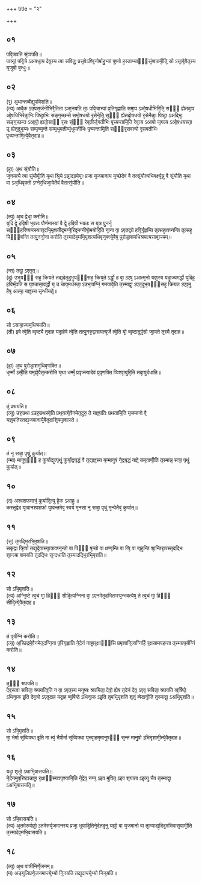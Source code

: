 +++
title = "२"

+++
## ०१
पवि᳘त्रवति सं᳘व्वपति॥  
पात्र्यां᳘ पवि᳘त्रे ऽअवधा᳘य देव᳘स्य त्वा सवितुः᳘ प्रस᳘वेऽश्वि᳘नोर्बाहु᳘भ्यां पूष्णो ह᳘स्ताभ्याᳫँ᳭सं᳘व्वपामी᳘ति᳘ सो ऽसा᳘वे᳘वैत᳘स्य य᳘जुषो ब᳘न्धुः॥  
## ०२
(र᳘) अ᳘थान्तर्व्वेद्यु᳘पविशति॥  
(त्य) अथै᳘क ऽउपस᳘र्जनीभिरै᳘तिता ऽआ᳘नयति ताः᳘ पवि᳘त्राभ्यां प्र᳘तिगृह्णाति समा᳘प ऽओ᳘षधीभिरि᳘ति᳘ सᳫँ᳘ ह्येतदा᳘प ओ᳘षधिभिरेता᳘भिः पिष्टा᳘भिः सङ्ग᳘च्छन्ते समो᳘षधयो र᳘सेने᳘ति᳘ स᳘ᳫँ᳘ ह्येतदो᳘षधयो र᳘सेनैताः᳘ पिष्टा᳘ ऽअद्भिः᳘ सङ्ग᳘च्छन्त ऽआ᳘पो᳘ ह्यतो᳘साᳫं र᳘सः सं᳘ᳫँ᳘ रेव᳘तीर्ज᳘गतीभिः पृ᳘च्यन्तामि᳘ति रेव᳘त्य ऽआपो ज᳘गत्य ऽओ᳘षधयस्ता᳘ उ᳘ ह्येत᳘दुभ᳘य्यः सम्पृच्य᳘न्ते सम्म᳘धुमतीर्म्म᳘धुमतीभिः पृच्यन्तामि᳘ति सᳫँ᳭र᳘सवत्यो र᳘सवतीभिः पृच्यन्तामि᳘त्ये᳘वैत᳘दाह॥  
## ०३
(हा᳘) अ᳘थ सं᳘यौति॥  
ज᳘नयत्यै त्वा सं᳘यौमी᳘ति य᳘था श्रि᳘ये ऽन्ना᳘द्यायेमाः᳘ प्रजा य᳘जमानाय य᳘च्छेदेवं वै तत्सं᳘यौत्यधिवर्क्ष्य᳘न्नु वै सं᳘यौति य᳘था वा ऽअ᳘धिवृक्तो ऽग्नेर᳘धिजा᳘येतैवं वैतत्सं᳘यौति॥  
## ०४
(त्य᳘) अ᳘थ द्वेधा᳘ करोति॥  
य᳘दि द्वे᳘ हवि᳘षी भ᳘वतः पौर्णमास्यां वै द्वे᳘ हवि᳘षी भवतः स य᳘त्र पु᳘नर्न᳘ सᳫँ᳭हरिष्यन्त्स्यात्त᳘दभि᳘मृशतीद᳘मग्ने᳘रिद᳘मग्नीषो᳘मयोरि᳘ति ना᳘ना वा᳘ ऽएतद᳘ग्रे हवि᳘र्गृह्णन्ति त᳘त्सहा᳘वघ्नन्ति त᳘त्सह᳘ पिᳫँ᳭षन्ति तत्पु᳘नर्ना᳘ना करोति त᳘स्मादेव᳘मभि᳘मृशत्यधिवृण᳘क्त्ये᳘वैष᳘ पुरोडा᳘शमधिश्रयत्यसावा᳘ज्यम्॥  
## ०५
(न्त) तद्वा᳘ ऽएत᳘त्॥  
(दु) उभ᳘यᳫँ᳭ सह᳘ क्रियते तद्य᳘देत᳘दुभ᳘यᳫँ᳭सह᳘ क्रिय᳘ते ऽर्द्धो᳘ ह वा᳘ ऽएष᳘ ऽआत्म᳘नो यज्ञ᳘स्य यदा᳘ज्यमर्द्धो य᳘दिह᳘ हविर्भ᳘वति स य᳘श्चासा᳘वर्द्धो य᳘ उ चाय᳘मर्धस्ता᳘ ऽउभा᳘वग्निं᳘ गमयावे᳘ति त᳘स्माद्वा᳘ ऽएत᳘दुभ᳘यᳫँ᳭सह᳘ क्रियत ऽएव᳘मु हैष᳘ आत्मा᳘ यज्ञ᳘स्य स᳘न्धीयते᳘॥  
## ०६ 
सो ऽसावा᳘ज्यम᳘धिश्रयति॥  
(ती) इषे त्वे᳘ति व्वृष्ट्यै त᳘दाह यदा᳘हेषे त्वे᳘ति तत्पु᳘नरु᳘द्वासयत्यूर्जे त्वे᳘ति यो᳘ व्वृष्टादूर्ग्र᳘सो जा᳘यते त᳘स्मै त᳘दाह॥  
## ०७
(हा᳘) अ᳘थ पुरोडा᳘शम᳘धिवृणक्ति॥  
ध᳘र्म्मो ऽसी᳘ति यम᳘ज्ञे᳘वैत᳘त्करोति य᳘था धर्म्मं᳘ प्रवृज्ज्यादेवं प्र᳘वृणक्ति व्विश्वा᳘युरि᳘ति तदा᳘युर्दधाति॥  
## ०८
तं᳘ प्रथयति॥  
(त्यु) उरु᳘प्रथा ऽउरु᳘प्रथस्वे᳘ति प्रथ᳘यत्ये᳘वैनमेत᳘दुरु᳘ ते यज्ञ᳘पतिः प्रथतामि᳘ति य᳘जमानो वै᳘ यज्ञ᳘पतिस्तद्य᳘जमानायै᳘वैत᳘दाशि᳘षमा᳘शास्ते॥  
## ०९
तं न᳘ सत्रा᳘ पृथुं᳘ कुर्यात्॥  
(न्मा) मानुष᳘ᳫँ᳘ ह कुर्याद्य᳘त्पृथुं᳘ कुर्या᳘द्व्यृद्धं वै त᳘द्यज्ञ᳘स्य य᳘न्मानुषं ने᳘द्व्यृद्धं यज्ञे᳘ कर᳘वाणी᳘ति त᳘स्मान्न᳘ सत्रा᳘ पृथुं᳘ कुर्यात्॥  
## १०
(द) अश्वशफमात्रं᳘ कुर्यादि᳘त्यु है᳘क ऽआहुः॥  
कस्त᳘द्वेद या᳘वानश्वशफो या᳘वन्तमेव᳘ स्वयं म᳘नसा न᳘ सत्रा᳘ पृथुं म᳘न्येतैवं᳘ कुर्यात्॥  
## ११
(त्त᳘) त᳘मद्भि᳘रभि᳘मृशति॥  
सकृद्वा त्रि᳘र्व्वा तद्य᳘दे᳘वास्या᳘त्रावघ्न᳘न्तो वा पिᳫँ᳭ ष᳘न्तो वा क्षण्व᳘न्ति वा व्वि᳘ वा व्वृह᳘न्ति शा᳘न्तिरा᳘पस्त᳘दद्भिः शा᳘न्त्या शमयति त᳘दद्भिः स᳘न्दधाति त᳘स्मादद्भि᳘रभि᳘मृशति॥  
## १२
सो ऽभि᳘मृशति॥  
(त्य) अग्नि᳘ष्टे त्व᳘चं मा᳘ हिᳫँ᳭ सीदि᳘त्यग्निना वा᳘ ऽएनमेत᳘दभितप्स्य᳘न्भवत्येष᳘ ते त्व᳘चं मा᳘ हिᳫँ᳘ सीदि᳘त्ये᳘वैत᳘दाह॥  
## १३
तं प᳘र्यग्निं करोति॥  
(त्य᳘) अ᳘च्छिद्रमे᳘वैनमेत᳘दग्नि᳘ना प᳘रिगृह्णाति ने᳘देनं नाष्ट्रार᳘क्षाᳫँ᳭सि प्रमृशानि᳘त्यग्निर्हि र᳘क्षसामपहन्ता त᳘स्मात्प᳘र्यग्निं करोति॥  
## १४
त᳘ᳫँ᳘ श्रपयति॥  
देव᳘स्त्वा सविता᳘ श्रपयत्वि᳘ति न वा᳘ ऽएत᳘स्य मनुष्यः श्रपयिता᳘ देवो᳘ ह्येष त᳘देनं देव᳘ ऽएव᳘ सविता᳘ श्रपयति व्व᳘र्षिष्ठे᳘ ऽधिना᳘क इ᳘ति देव᳘त्रो ऽएत᳘दाह यदा᳘ह व्व᳘र्षिष्ठे ऽधिना᳘क ऽइ᳘ति त᳘मभि᳘मृशति शृतं᳘ व्वेदानी᳘ति त᳘स्माद्वा᳘ ऽअभि᳘मृशति॥  
## १५
सो ऽभि᳘मृशति॥  
मा᳘ भेर्मा सं᳘व्विक्था इ᳘ति मा त्वं᳘ भैषीर्मा सं᳘व्विक्था य᳘त्त्वा᳘हम᳘मानुषᳫँ᳭ स᳘न्तं मानु᳘षो ऽभिमृशामी᳘त्ये᳘वैत᳘दाह॥  
## १६
यदा᳘ शृतो᳘ ऽथाभि᳘वासयति॥  
ने᳘देनमुप᳘रिष्टान्नाष्ट्रा र᳘क्षाᳫंस्यवप᳘श्यानि᳘ति ने᳘द्वेव᳘ नग्न᳘ ऽइव मुषित᳘ ऽइव श᳘याता ऽइ᳘त्यु चैव त᳘स्माद्वा᳘ ऽअभि᳘वासयति᳘॥  
## १७
सो ऽभि᳘वासयति॥  
(त्य) अ᳘तमेरुर्यज्ञो᳘ ऽतमेरुर्य᳘जमानस्य प्रजा᳘ भूयादि᳘तिने᳘देतद᳘नु यज्ञो᳘ वा य᳘जमानो वा ता᳘म्याद्य᳘दिद᳘मभिवास᳘यामी᳘ति त᳘स्मादेव᳘मभि᳘वासयति॥  
## १८
(त्य᳘) अ᳘थ पात्रीनिर्णे᳘जनम्॥  
(म) अङ्गुलिप्रणे᳘जनमाप्त्ये᳘भ्यो नि᳘नयति तद्य᳘दाप्त्ये᳘भ्यो निन᳘यति॥
